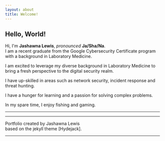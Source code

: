 ```yaml
---
layout: about
title: Welcome!
---
```


## Hello, World!

Hi, I'm **Jashawna Lewis**, *pronounced* **Ja/Sha/Na**.<br>
I am a recent graduate from the Google Cybersecurity Certificate program with a background in Laboratory Medicine. <br>

I am excited to leverage my diverse background in Laboratory Medicine to bring a fresh perspective to the digital security realm. <br>

I have up-skilled in areas such as network security, incident response and threat hunting. <br>

I have a hunger for learning and a passion for solving complex problems.<br>

In my spare time, I enjoy fishing and gaming.<br>

***

<!--posts_list-->

***







Portfolio created by Jashawna Lewis <br>
based on the jekyll theme [Hydejack].

***

<!--author-->

